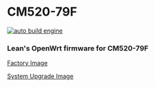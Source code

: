 # CM520-79F

[![auto build engine](https://github.com/ActiveIce/CM520-79F/workflows/auto%20build%20engine/badge.svg)](https://github.com/ActiveIce/CM520-79F/actions)

### Lean's OpenWrt firmware for CM520-79F

[Factory Image](https://raw.githubusercontent.com/ActiveIce/CM520-79F/master/openwrt-ipq40xx-generic-mobipromo_cm520-79f-squashfs-nand-factory.ubi)


[System Upgrade Image](https://raw.githubusercontent.com/ActiveIce/CM520-79F/master/openwrt-ipq40xx-generic-mobipromo_cm520-79f-squashfs-nand-sysupgrade.bin)

